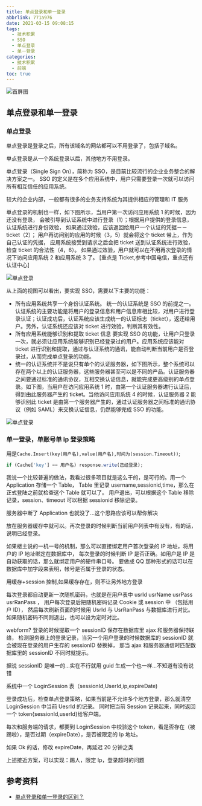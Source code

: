 ```yaml
---
title: 单点登录和单一登录
abbrlink: 771a976
date: 2021-03-15 09:08:15
tags:
  - 技术积累
  - SSO
  - 单点登录
  - 单一登录
categories:
  - 技术积累
  - 前端
toc: true
---
```


![首屏图](https://z3.ax1x.com/2021/03/15/6BwwuD.jpg)

<!-- more -->

## 单点登录和单一登录

### 单点登录

单点登录是登录之后，所有该域名的网站都可以不用登录了，包括子域名。

单点登录是从一个系统登录以后，其他地方不用登录。

单点登录（Single Sign On），简称为 SSO，是目前比较流行的企业业务整合的解决方案之一。
SSO 的定义是在多个应用系统中，用户只需要登录一次就可以访问所有相互信任的应用系统。

较大的企业内部，一般都有很多的业务支持系统为其提供相应的管理和 IT 服务

单点登录的机制也一样，如下图所示，当用户第一次访问应用系统 1 的时候，因为还没有登录，
会被引导到认证系统中进行登录（1）；根据用户提供的登录信息，认证系统进行身份效验，
如果通过效验，应该返回给用户一个认证的凭据－－ticket（2）；
用户再访问别的应用的时候（3，5）就会将这个 ticket 带上，作为自己认证的凭据，
应用系统接受到请求之后会把 ticket 送到认证系统进行效验，检查 ticket 的合法性（4，6）。
如果通过效验，用户就可以在不用再次登录的情况下访问应用系统 2 和应用系统 3 了。
[重点是 Ticket,参考中国电信，重点还有 认证中心]

![单点登录](https://s3.ax1x.com/2021/03/15/6B0mad.gif)

从上面的视图可以看出，要实现 SSO，需要以下主要的功能：

- 所有应用系统共享一个身份认证系统。
  统一的认证系统是 SSO 的前提之一。认证系统的主要功能是将用户的登录信息和用户信息库相比较，对用户进行登录认证；认证成功后，认证系统应该生成统一的认证标志（ticket），返还给用户。另外，认证系统还应该对 ticket 进行效验，判断其有效性。
- 所有应用系统能够识别和提取 ticket 信息
  要实现 SSO 的功能，让用户只登录一次，就必须让应用系统能够识别已经登录过的用户。应用系统应该能对 ticket 进行识别和提取，通过与认证系统的通讯，能自动判断当前用户是否登录过，从而完成单点登录的功能。
- 统一的认证系统并不是说只有单个的认证服务器，如下图所示，整个系统可以存在两个以上的认证服务器，这些服务器甚至可以是不同的产品。认证服务器之间要通过标准的通讯协议，互相交换认证信息，就能完成更高级别的单点登录。如下图，当用户在访问应用系统 1 时，由第一个认证服务器进行认证后，得到由此服务器产生的 ticket。当他访问应用系统 4 的时候，认证服务器 2 能够识别此 ticket 是由第一个服务器产生的，通过认证服务器之间标准的通讯协议（例如 SAML）来交换认证信息，仍然能够完成 SSO 的功能。

![单点登录](https://s3.ax1x.com/2021/03/15/6B0KPI.gif)

### 单一登录，单账号单 ip 登录策略

用是`Cache.Insert(key(用户名),value(用户名),时间为(session.Timeout))`;

```js
if (Cache['key'] == 用户名) response.write(己经登录);
```

我说一个比较普遍的做法，我看过很多项目就是这么干的，是可行的。用一个 Application 存储一个 Table，
Table 里记录 username,sessionid,time，那么在正式登陆之前就检查这个 Table 就可以了。
用户退出，可以根据这个 Table 移除记录，session、timeout 可以根据 sessionid 移除记录。

服务器中断了 Application 也就没了...这个思路应该可以帮你解决

放在服务器缓存中就可以。再次登录的时候判断当前用户列表中有没有，有的话，说明已经登录。

如果楼主说的一机一号的机制，那么可以直接绑定用户首次登录的 IP 地址，将用户的 IP 地址绑定在数据库中，
每次登录的时候判断 IP 是否正确。如用户是 IP 是自动获取的话，那么就绑定用户的硬件串口号。
要做成 QQ 那种形式的话可以在数据库中加字段来表明，帐号是否属于登录的状态。

用缓存+session 控制,如果缓存存在，则不让另外地方登录

每次登录都自动更新一次随机密码，也就是在用户表中 usrId usrName usrPass usrRanPass ，
用户每次登录后把随机密码记录 Cookie 或 session 中 （包括用户 ID），
然后每次刷新页面的时候用 UsrId 与 UsrRanPass 与数据库进行对比。如果随机密码不同则退出，也可以设为定时对比。

webform? 登录的时候提取一个 sessionID 保存在数据库里 ajax 和服务器保持联络，
检测服务器上的登录记录，当另一个用户登录的时候数据库的 sessionID 就会被现在登录的用户生存的 sessionID 替换掉，
那当 ajax 和服务器通信时匹配数据库里的 sessionID 不同时就提示。

据说 sessionID 是唯一的...实在不行就用 guid 生成一个也一样...不知道有没有说错

系统中一个 LoginSession 表（sessionId,UserId,ip,expireDate)

登录成功后，检查单点登录策略，如果当前是不允许多个地方登录，那么就清空 LoginSession 中当前 UesrId 的记录。
同时把当前 Session 记录起来，同时返回一个 token{sessionId,userId}给客户端。

每次和服务端的请求，都要到 LoginSession 中校验这个 token，看是否存在（被踢啦），是否过期（expireDate），是否被限定的 Ip 地址。

如果 Ok 的话，修改 expireDate，再延迟 20 分钟之类

上述接近方案，可以实现：踢人，限定 Ip，登录超时的问题

## 参考资料

- [单点登录和单一登录的区别？](https://www.cnblogs.com/x-poior/p/6200919.html)
